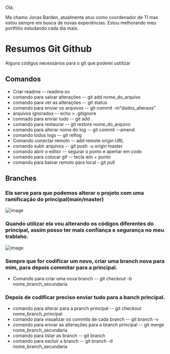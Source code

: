 Olá,

Me chamo Jonas Barden, atualmente atuo como coordenador de TI mas estou sempre em busca de novas experiências.
Estou melhorando meu portfólio estudando cada dia mais.

# Resumos Git Github

Alguns códigos necessários para o git que poderei ustilizar

## Comandos
- Criar readme -- readme.so
- comando para salvar alterações -- git add nome_do_arquivo
- comando para ver as alterações -- git status
- comando para enviar os arquivos -- git commit -m"dados_alteraos"
- arquivos ignorados -- echo > .gitignore
- comnado para enviar tudo -- git add .
- comando para restaurar -- git restore nome_do_arquivo
- comando para alterar nome do log -- git commit --amend
- comando todos logs -- git reflog
- Comando conectar remoto -- add remote origin URL
- comando subir arquivos -- git push -u origin master
- comando abrir o editor -- segurar o ponto e apertar em code
- comando para colocar gif -- tecla win + ponto
- comando para baixar remoto para local - git pull

## Branches
### Ela serve para que podemos alterar o projeto com uma ramificação do principal(main/master)

![image](https://github.com/jonasbarden/repo-local/assets/35454758/dd02c1e3-53cc-45bd-bc12-8a75e7f25e20)

### Quando utilizar ela vou alterando os códigos diferentes do principal, assim posso ter mais confiança e segurança no meu trablaho.

![image](https://github.com/jonasbarden/repo-local/assets/35454758/606a29f6-0384-4076-90ae-d8633d4fab07)

### Sempre que for codificar um novo, criar uma branch nova para mim, para depois commitar para a principal.

- Comando para criar uma nova branch -- git checkout -b nome_branch_secundaria

### Depois de codificar preciso enviar tudo para a banch principal.
 
 - comando para alterar para a pranch principal -- git checkout nome_branch_principal
 - comando para visualizar os commits de cada branch -- git branch -v
 - comando para enviar as alterações para a branch principal -- git merge nome_branch_secundaria
 - comando para listar as branch -- git branch
 - comando para  excluir a branch -- git branch -d nome_branch_secundaria